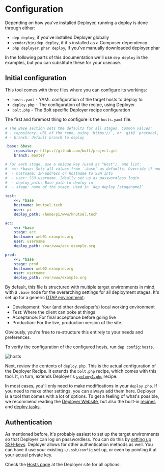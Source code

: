 Configuration
=============

Depending on how you've installed Deployer, running a deploy is done through
either:

- `dep deploy`, if you've installed Deployer globally
- `vendor/bin/dep deploy`, if it's installed as a Composer dependency
- `php deployer.phar deploy`, if you've manually downloaded deployer.phar

In the following parts of this documentation we'll use `dep deploy` in the
examples, but you can substitute these for your usecase.

Initial configuration
---------------------

This tool comes with three files where you can configure its workings:

- `hosts.yaml` - YAML configuration of the target hosts to deploy to
- `deploy.php` - The configuration of the recipe, using Deployer
- `bolt.php` - The Bolt specific Deployer recipe configuration

The first and foremost thing to configure is the `hosts.yaml` file.

```yaml
# The Base section sets the defaults for all stages. Common values:
# - repository: URL of the repo, using `https://`, or `git@` protocol,
# - branch: default branch to deploy

.base: &base
    repository: https://github.com/bolt/project.git
    branch: master

# For each stage, use a unique key (used as "Host"), and list:
#  <<: *base: Sets all values from `.base` as defaults. Override if needed
#  - hostname: IP-address or hostname to SSH into
#  - user: SSH username. Ideally set up as passwordless login
#  - deploy_path: Base path to deploy in
#  - stage: name of the stage. Used in `dep deploy [stagename]`

test:
    <<: *base
    hostname: knutsel.tech
    user: pi
    deploy_path: /home/pi/www/knutsel.tech

acc:
    <<: *base
    stage: acc
    hostname: web01.example.org
    user: username
    deploy_path: /var/www/acc.example.org

prod:
    <<: *base
    stage: prod
    hostname: web02.example.org
    user: username
    deploy_path: /var/www/example.org
```

By default, this file is structured with multiple target environments in mind,
with a `.base` node for the overarching settings for all deployment stages.
It's set up for a generic [DTAP environment][dtap]:

- Development: Your (and other developer's) local working environment
- Test: Where the client can poke at things
- Acceptance: For final acceptance before going live
- Production: For the live, production version of the site.

Obviously, you're free to re-structure this entirely to your needs and
preferences.

To verify the configuration of the configured hosts, run `dep config:hosts`.

![hosts](https://user-images.githubusercontent.com/1833361/117145670-adb4f180-adb3-11eb-9111-62d747b8bb4b.png)

Next, review the contents of `deploy.php`. This is the actual configuration of
the Deployer Recipe. It extends the `bolt.php` recipe, which comes with this
tool. It, in turn, extends Deployer's [`symfony4.php`][sf4] recipe.

In most cases, you'll only need to make modifications in your `deploy.php`. If
you need to make other settings, you can always add them here. Deployer is a
tool that comes with a lot of options. To get a feeling of what's possible, we
recommend reading the [Deployer Website][deployer], but also the built-in
[recipes][recipe] and [deploy tasks][tasks].

Authentication
--------------

As mentioned before, it's probably easiest to set up the target environments so
that Deployer can log on passwordless. You can do this by [setting up
SSH-keys][ssh-keys]. Deployer allows for other authentication methods as well.
You can have it use your existing `~/.ssh/config` set up, or even by pointing
it at your actual private key.

Check the [Hosts page][hosts] at the Deployer site for all options.




[dtap]: https://www.phparch.com/2009/07/professional-programming-dtap-%e2%80%93-part-1-what-is-dtap/
[ssh-keys]: https://linuxize.com/post/how-to-setup-passwordless-ssh-login/
[hosts]: https://deployer.org/docs/hosts.html
[recipe]: https://github.com/deployphp/deployer/tree/master/recipe
[tasks]: https://github.com/deployphp/deployer/tree/master/recipe/deploy
[deployer]: https://deployer.org/docs/hosts.html
[sf4]: https://github.com/deployphp/deployer/blob/master/recipe/symfony.php